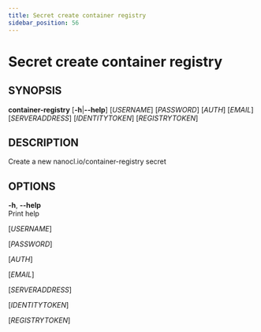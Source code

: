 ```yaml
---
title: Secret create container registry
sidebar_position: 56
---
```


# Secret create container registry

## SYNOPSIS

**container-registry** \[**-h**\|**--help**\] \[*USERNAME*\]
\[*PASSWORD*\] \[*AUTH*\] \[*EMAIL*\] \[*SERVERADDRESS*\]
\[*IDENTITYTOKEN*\] \[*REGISTRYTOKEN*\]

## DESCRIPTION

Create a new nanocl.io/container-registry secret

## OPTIONS

**-h**, **--help**  
Print help

\[*USERNAME*\]  

\[*PASSWORD*\]  

\[*AUTH*\]  

\[*EMAIL*\]  

\[*SERVERADDRESS*\]  

\[*IDENTITYTOKEN*\]  

\[*REGISTRYTOKEN*\]  
